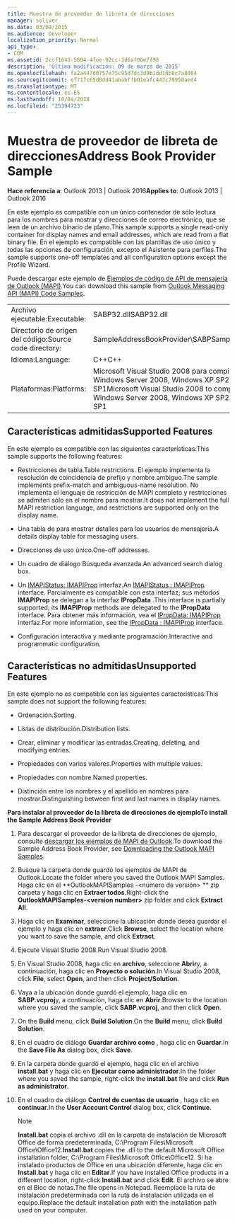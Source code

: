 ```yaml
---
title: Muestra de proveedor de libreta de direcciones
manager: soliver
ms.date: 03/09/2015
ms.audience: Developer
localization_priority: Normal
api_type:
- COM
ms.assetid: 2ccf1643-5604-4fee-92cc-3d6af00e7f98
description: 'Última modificación: 09 de marzo de 2015'
ms.openlocfilehash: fa2a447d0757e75c95d7dc3d9b1dd16b8c7a8084
ms.sourcegitcommit: ef717c65d8dd41ababffb01eafc443c79950aed4
ms.translationtype: MT
ms.contentlocale: es-ES
ms.lasthandoff: 10/04/2018
ms.locfileid: "25394723"
---
```

# <a name="address-book-provider-sample"></a><span data-ttu-id="1341b-103">Muestra de proveedor de libreta de direcciones</span><span class="sxs-lookup"><span data-stu-id="1341b-103">Address Book Provider Sample</span></span>

  
  
<span data-ttu-id="1341b-104">**Hace referencia a**: Outlook 2013 | Outlook 2016</span><span class="sxs-lookup"><span data-stu-id="1341b-104">**Applies to**: Outlook 2013 | Outlook 2016</span></span> 
  
<span data-ttu-id="1341b-105">En este ejemplo es compatible con un único contenedor de sólo lectura para los nombres para mostrar y direcciones de correo electrónico, que se leen de un archivo binario de plano.</span><span class="sxs-lookup"><span data-stu-id="1341b-105">This sample supports a single read-only container for display names and email addresses, which are read from a flat binary file.</span></span> <span data-ttu-id="1341b-106">En el ejemplo es compatible con las plantillas de uso único y todas las opciones de configuración, excepto el Asistente para perfiles.</span><span class="sxs-lookup"><span data-stu-id="1341b-106">The sample supports one-off templates and all configuration options except the Profile Wizard.</span></span>
  
<span data-ttu-id="1341b-107">Puede descargar este ejemplo de [Ejemplos de código de API de mensajería de Outlook (MAPI)](https://go.microsoft.com/fwlink/?LinkId=129740
).</span><span class="sxs-lookup"><span data-stu-id="1341b-107">You can download this sample from [Outlook Messaging API (MAPI) Code Samples](https://go.microsoft.com/fwlink/?LinkId=129740
).</span></span>
  
|||
|:-----|:-----|
|<span data-ttu-id="1341b-108">Archivo ejecutable:</span><span class="sxs-lookup"><span data-stu-id="1341b-108">Executable:</span></span>  <br/> |<span data-ttu-id="1341b-109">SABP32.dll</span><span class="sxs-lookup"><span data-stu-id="1341b-109">SABP32.dll</span></span>  <br/> |
| <span data-ttu-id="1341b-110">Directorio de origen del código:</span><span class="sxs-lookup"><span data-stu-id="1341b-110">Source code directory:</span></span>  <br/> |<span data-ttu-id="1341b-111">SampleAddressBookProvider\SABP</span><span class="sxs-lookup"><span data-stu-id="1341b-111">SampleAddressBookProvider\SABP</span></span>  <br/> |
|<span data-ttu-id="1341b-112">Idioma:</span><span class="sxs-lookup"><span data-stu-id="1341b-112">Language:</span></span>  <br/> |<span data-ttu-id="1341b-113">C++</span><span class="sxs-lookup"><span data-stu-id="1341b-113">C++</span></span>  <br/> |
|<span data-ttu-id="1341b-114">Plataformas:</span><span class="sxs-lookup"><span data-stu-id="1341b-114">Platforms:</span></span>  <br/> |<span data-ttu-id="1341b-115">Microsoft Visual Studio 2008 para compilar para Windows Vista, Windows Server 2008, Windows XP SP2 y Windows Server 2003 SP1</span><span class="sxs-lookup"><span data-stu-id="1341b-115">Microsoft Visual Studio 2008 to compile for Windows Vista, Windows Server 2008, Windows XP SP2, and Windows Server 2003 SP1</span></span>  <br/> |
   
## <a name="supported-features"></a><span data-ttu-id="1341b-116">Características admitidas</span><span class="sxs-lookup"><span data-stu-id="1341b-116">Supported Features</span></span>

<span data-ttu-id="1341b-117">En este ejemplo es compatible con las siguientes características:</span><span class="sxs-lookup"><span data-stu-id="1341b-117">This sample supports the following features:</span></span>
  
- <span data-ttu-id="1341b-118">Restricciones de tabla.</span><span class="sxs-lookup"><span data-stu-id="1341b-118">Table restrictions.</span></span> <span data-ttu-id="1341b-119">El ejemplo implementa la resolución de coincidencia de prefijo y nombre ambiguo.</span><span class="sxs-lookup"><span data-stu-id="1341b-119">The sample implements prefix-match and ambiguous-name resolution.</span></span> <span data-ttu-id="1341b-120">No implementa el lenguaje de restricción de MAPI completo y restricciones se admiten sólo en el nombre para mostrar.</span><span class="sxs-lookup"><span data-stu-id="1341b-120">It does not implement the full MAPI restriction language, and restrictions are supported only on the display name.</span></span>
    
- <span data-ttu-id="1341b-121">Una tabla de para mostrar detalles para los usuarios de mensajería.</span><span class="sxs-lookup"><span data-stu-id="1341b-121">A details display table for messaging users.</span></span> 
    
- <span data-ttu-id="1341b-122">Direcciones de uso único.</span><span class="sxs-lookup"><span data-stu-id="1341b-122">One-off addresses.</span></span>
    
- <span data-ttu-id="1341b-123">Un cuadro de diálogo Búsqueda avanzada.</span><span class="sxs-lookup"><span data-stu-id="1341b-123">An advanced search dialog box.</span></span>
    
- <span data-ttu-id="1341b-124">Un [IMAPIStatus: IMAPIProp](imapistatusimapiprop.md) interfaz.</span><span class="sxs-lookup"><span data-stu-id="1341b-124">An [IMAPIStatus : IMAPIProp](imapistatusimapiprop.md) interface.</span></span> <span data-ttu-id="1341b-125">Parcialmente es compatible con esta interfaz; sus métodos **IMAPIProp** se delegan a la interfaz **IPropData** .</span><span class="sxs-lookup"><span data-stu-id="1341b-125">This interface is partially supported; its **IMAPIProp** methods are delegated to the **IPropData** interface.</span></span> <span data-ttu-id="1341b-126">Para obtener más información, vea el [IPropData: IMAPIProp](ipropdataimapiprop.md) interfaz.</span><span class="sxs-lookup"><span data-stu-id="1341b-126">For more information, see the [IPropData : IMAPIProp](ipropdataimapiprop.md) interface.</span></span> 
    
- <span data-ttu-id="1341b-127">Configuración interactiva y mediante programación.</span><span class="sxs-lookup"><span data-stu-id="1341b-127">Interactive and programmatic configuration.</span></span>
    
## <a name="unsupported-features"></a><span data-ttu-id="1341b-128">Características no admitidas</span><span class="sxs-lookup"><span data-stu-id="1341b-128">Unsupported Features</span></span>

<span data-ttu-id="1341b-129">En este ejemplo no es compatible con las siguientes características:</span><span class="sxs-lookup"><span data-stu-id="1341b-129">This sample does not support the following features:</span></span>
  
- <span data-ttu-id="1341b-130">Ordenación.</span><span class="sxs-lookup"><span data-stu-id="1341b-130">Sorting.</span></span>
    
- <span data-ttu-id="1341b-131">Listas de distribución.</span><span class="sxs-lookup"><span data-stu-id="1341b-131">Distribution lists.</span></span>
    
- <span data-ttu-id="1341b-132">Crear, eliminar y modificar las entradas.</span><span class="sxs-lookup"><span data-stu-id="1341b-132">Creating, deleting, and modifying entries.</span></span>
    
- <span data-ttu-id="1341b-133">Propiedades con varios valores.</span><span class="sxs-lookup"><span data-stu-id="1341b-133">Properties with multiple values.</span></span>
    
- <span data-ttu-id="1341b-134">Propiedades con nombre.</span><span class="sxs-lookup"><span data-stu-id="1341b-134">Named properties.</span></span>
    
- <span data-ttu-id="1341b-135">Distinción entre los nombres y el apellido en nombres para mostrar.</span><span class="sxs-lookup"><span data-stu-id="1341b-135">Distinguishing between first and last names in display names.</span></span>
    
 <span data-ttu-id="1341b-136">**Para instalar al proveedor de la libreta de direcciones de ejemplo**</span><span class="sxs-lookup"><span data-stu-id="1341b-136">**To install the Sample Address Book Provider**</span></span>
  
1. <span data-ttu-id="1341b-137">Para descargar el proveedor de la libreta de direcciones de ejemplo, consulte [descargar los ejemplos de MAPI de Outlook](downloading-the-outlook-mapi-samples.md).</span><span class="sxs-lookup"><span data-stu-id="1341b-137">To download the Sample Address Book Provider, see [Downloading the Outlook MAPI Samples](downloading-the-outlook-mapi-samples.md).</span></span>
    
2. <span data-ttu-id="1341b-138">Busque la carpeta donde guardó los ejemplos de MAPI de Outlook.</span><span class="sxs-lookup"><span data-stu-id="1341b-138">Locate the folder where you saved the Outlook MAPI Samples.</span></span> <span data-ttu-id="1341b-139">Haga clic en el \*\*OutlookMAPISamples -\<número de versión\> \*\* zip carpeta y haga clic en **Extraer todos**.</span><span class="sxs-lookup"><span data-stu-id="1341b-139">Right-click the **OutlookMAPISamples-\<version number\>** zip folder and click **Extract All**.</span></span>
    
3. <span data-ttu-id="1341b-140">Haga clic en **Examinar**, seleccione la ubicación donde desea guardar el ejemplo y haga clic en **extraer**.</span><span class="sxs-lookup"><span data-stu-id="1341b-140">Click **Browse**, select the location where you want to save the sample, and click **Extract**.</span></span>
    
4. <span data-ttu-id="1341b-141">Ejecute Visual Studio 2008.</span><span class="sxs-lookup"><span data-stu-id="1341b-141">Run Visual Studio 2008.</span></span>
    
5. <span data-ttu-id="1341b-142">En Visual Studio 2008, haga clic en **archivo**, seleccione **Abrir**y, a continuación, haga clic en **Proyecto o solución**.</span><span class="sxs-lookup"><span data-stu-id="1341b-142">In Visual Studio 2008, click **File**, select **Open**, and then click **Project/Solution**.</span></span>
    
6. <span data-ttu-id="1341b-143">Vaya a la ubicación donde guardó el ejemplo, haga clic en **SABP.vcproj**y, a continuación, haga clic en **Abrir**.</span><span class="sxs-lookup"><span data-stu-id="1341b-143">Browse to the location where you saved the sample, click **SABP.vcproj**, and then click **Open**.</span></span>
    
7. <span data-ttu-id="1341b-144">On the **Build** menu, click **Build Solution**.</span><span class="sxs-lookup"><span data-stu-id="1341b-144">On the **Build** menu, click **Build Solution**.</span></span>
    
8. <span data-ttu-id="1341b-145">En el cuadro de diálogo **Guardar archivo como** , haga clic en **Guardar**.</span><span class="sxs-lookup"><span data-stu-id="1341b-145">In the **Save File As** dialog box, click **Save**.</span></span>
    
9. <span data-ttu-id="1341b-146">En la carpeta donde guardó el ejemplo, haga clic en el archivo **install.bat** y haga clic en **Ejecutar como administrador**.</span><span class="sxs-lookup"><span data-stu-id="1341b-146">In the folder where you saved the sample, right-click the **install.bat** file and click **Run as administrator**.</span></span>
    
10. <span data-ttu-id="1341b-147">En el cuadro de diálogo **Control de cuentas de usuario** , haga clic en **continuar**.</span><span class="sxs-lookup"><span data-stu-id="1341b-147">In the **User Account Control** dialog box, click **Continue**.</span></span>
    
    > [!NOTE]
    > <span data-ttu-id="1341b-148">**Install.bat** copia el archivo .dll en la carpeta de instalación de Microsoft Office de forma predeterminada, C:\Program Files\Microsoft Office\Office12\.</span><span class="sxs-lookup"><span data-stu-id="1341b-148">**Install.bat** copies the .dll to the default Microsoft Office installation folder, C:\Program Files\Microsoft Office\Office12\.</span></span> <span data-ttu-id="1341b-149">Si ha instalado productos de Office en una ubicación diferente, haga clic en **Install.bat** y haga clic en **Editar**.</span><span class="sxs-lookup"><span data-stu-id="1341b-149">If you have installed Office products in a different location, right-click **Install.bat** and click **Edit**.</span></span> <span data-ttu-id="1341b-150">El archivo se abre en el Bloc de notas.</span><span class="sxs-lookup"><span data-stu-id="1341b-150">The file opens in Notepad.</span></span> <span data-ttu-id="1341b-151">Reemplace la ruta de instalación predeterminada con la ruta de instalación utilizada en el equipo.</span><span class="sxs-lookup"><span data-stu-id="1341b-151">Replace the default installation path with the installation path used on your computer.</span></span> 
  


